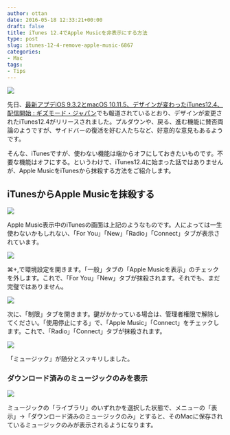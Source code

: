```yaml
---
author: ottan
date: 2016-05-18 12:33:21+00:00
draft: false
title: iTunes 12.4でApple Musicを非表示にする方法
type: post
slug: itunes-12-4-remove-apple-music-6867
categories:
- Mac
tags:
- Tips
---
```


![](/uploads/2016/05/160518-573c5e6dd526d.png)






先日、[最新アプデiOS 9.3.2とmacOS 10.11.5、デザインが変わったiTunes12.4、配信開始 : ギズモード・ジャパン](http://www.gizmodo.jp/2016/05/itunes124.html)でも報道されているとおり、デザインが変更されたiTunes12.4がリリースされました。プルダウンや、戻る、進む機能に賛否両論のようですが、サイドバーの復活を好む人たちなど、好意的な意見もあるようです。





そんな、iTunesですが、使わない機能は端からオフにしておきたいものです。不要な機能はオフにする。というわけで、iTunes12.4に始まった話ではありませんが、Apple MusicをiTunesから抹殺する方法をご紹介します。





## iTunesからApple Musicを抹殺する





![](/uploads/2016/05/160518-573c5e77144f4.png)






Apple Music表示中のiTunesの画面は上記のようなものです。人によっては一生使わないかもしれない、「For You」「New」「Radio」「Connect」タブが表示されています。





![](/uploads/2016/05/160518-573c5e88efd8d.png)






⌘+,で環境設定を開きます。「一般」タブの「Apple Musicを表示」のチェックを外します。これで、「For You」「New」タブが抹殺されます。それでも、まだ完璧ではありません。





![](/uploads/2016/05/160518-573c5e8fc851b.png)






次に、「制限」タブを開きます。鍵がかかっている場合は、管理者権限で解除してください。「使用停止にする」で、「Apple Music」「Connect」をチェックします。これで、「Radio」「Connect」タブが抹殺されます。





![](/uploads/2016/05/160518-573c5ebd9a12a.png)






「ミュージック」が随分とスッキリしました。





### ダウンロード済みのミュージックのみを表示





![](/uploads/2016/05/160518-573c5fa53634a.png)






ミュージックの「ライブラリ」のいずれかを選択した状態で、メニューの「表示」→「ダウンロード済みのミュージックのみ」とすると、そのMacに保存されているミュージックのみが表示されるようになります。
